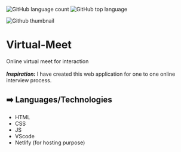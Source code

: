 ![GitHub language count](https://img.shields.io/github/languages/count/GaganpreetKaurKalsi/TypingSpeedTest-JS) 
![GitHub top language](https://img.shields.io/github/languages/top/GaganpreetKaurKalsi/TypingSpeedTest-JS?color=yellow) 

![Github thumbnail](https://cdn.pixabay.com/photo/2021/05/15/19/30/computer-6256508__340.jpg)

# Virtual-Meet
Online virtual meet for interaction
</br>
</br>
*__Inspiration:__* 
	I have created this web application for one to one online interview process.
	
## ➡️ Languages/Technologies
- HTML
- CSS 
- JS
- VScode
- Netlify (for hosting purpose)
	


